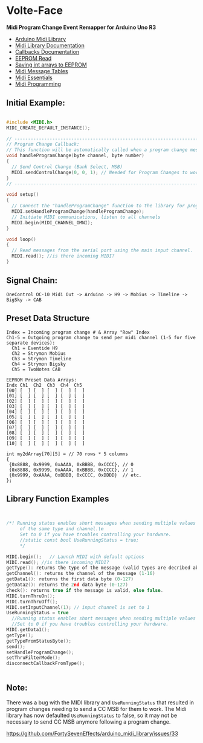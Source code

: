# Volte-Face
**Midi Program Change Event Remapper for Arduino Uno R3**

- [Arduino Midi Library](https://github.com/FortySevenEffects/arduino_midi_library)
- [Midi Library Documentation](http://arduinomidilib.fortyseveneffects.com/index.html)
- [Callbacks Documentation](http://playground.arduino.cc/Main/MIDILibraryCallbacks)
- [EEPROM Read](https://www.arduino.cc/en/Tutorial/EEPROMRead)
- [Saving int arrays to EEPROM](http://forum.arduino.cc/index.php?topic=258193.0)
- [Midi Message Tables](http://www.midi.org/techspecs/midimessages.php)
- [Midi Essentials](https://ccrma.stanford.edu/~craig/articles/linuxmidi/misc/essenmidi.html)
- [Midi Programming](http://nauful.com/pages/midiprogramming.html)

## Initial Example:

```c

#include <MIDI.h>
MIDI_CREATE_DEFAULT_INSTANCE();

// --------------------------------------------------------------------------------------------------
// Program Change Callback:
// This function will be automatically called when a program change message (0xC0) has been received.
void handleProgramChange(byte channel, byte number)
{
  // Send Control Change (Bank Select, MSB)
  MIDI.sendControlChange(0, 0, 1); // Needed for Program Changes to work
}
// --------------------------------------------------------------------------------------------------

void setup()
{
  // Connect the "handleProgramChange" function to the library for program change callback reception.
  MIDI.setHandleProgramChange(handleProgramChange);
  // Initiate MIDI communications, listen to all channels
  MIDI.begin(MIDI_CHANNEL_OMNI); 
}

void loop()
{
  // Read messages from the serial port using the main input channel.
  MIDI.read(); //is there incoming MIDI?
}

```

## Signal Chain:

```
OneControl OC-10 Midi Out -> Arduino -> H9 -> Mobius -> Timeline -> BigSky -> CAB
```

## Preset Data Structure

```
Index = Incoming program change # & Array "Row" Index
Ch1-5 = Outgoing program change to send per midi channel (1-5 for five separate devices):
  Ch1 = Eventide H9
  Ch2 = Strymon Mobius
  Ch3 = Strymon Timeline
  Ch4 = Strymon Bigsky
  Ch5 = TwoNotes CAB
```  

```
EEPROM Preset Data Arrays:
Indx Ch1  Ch2  Ch3  Ch4  Ch5
[00] [  ] [  ] [  ] [  ] [  ]
[01] [  ] [  ] [  ] [  ] [  ]
[02] [  ] [  ] [  ] [  ] [  ]
[03] [  ] [  ] [  ] [  ] [  ]
[04] [  ] [  ] [  ] [  ] [  ]
[05] [  ] [  ] [  ] [  ] [  ]
[06] [  ] [  ] [  ] [  ] [  ]
[07] [  ] [  ] [  ] [  ] [  ]
[08] [  ] [  ] [  ] [  ] [  ]
[09] [  ] [  ] [  ] [  ] [  ]
[10] [  ] [  ] [  ] [  ] [  ]
```

```
int my2dArray[70][5] = // 70 rows * 5 columns
{
 {0x8888, 0x9999, 0xAAAA, 0xBBBB, 0xCCCC}, // 0
 {0x8888, 0x9999, 0xAAAA, 0xBBBB, 0xCCCC}, // 1
 {0x9999, 0xAAAA, 0xBBBB, 0xCCCC, 0xDDDD}  // etc.
};
```

## Library Function Examples

```c


/*! Running status enables short messages when sending multiple values
     of the same type and channel.\n
     Set to 0 if you have troubles controlling your hardware.
     //static const bool UseRunningStatus = true;
     */

MIDI.begin();   // Launch MIDI with default options
MIDI.read(); //is there incoming MIDI?
getType(): returns the type of the message (valid types are decribed above)
getChannel(): returns the channel of the message (1-16)
getData1(): returns the first data byte (0-127)
getData2(): returns the 2nd data byte (0-127)
check(): returns true if the message is valid, else false.
MIDI.turnThruOn();
MIDI.turnThruOff();
MIDI.setInputChannel(1); // input channel is set to 1
UseRunningStatus = true
  //Running status enables short messages when sending multiple values of the same type and channel.
  //Set to 0 if you have troubles controlling your hardware.
MIDI.getData1();
getType();
getTypeFromStatusByte();
send();
setHandleProgramChange();
setThruFilterMode();
disconnectCallbackFromType();
     
```

## Note:
There was a bug with the MIDI library and `UseRunningStatus` that resulted in program changes needing to send a CC MSB for them to work.  The Midi library has now defaulted `UseRunningStatus` to false, so it may not be necessary to send CC MSB anymore following a program change. 

https://github.com/FortySevenEffects/arduino_midi_library/issues/33
